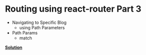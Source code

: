 # Routing using react-router Part 3

- Navigating to Specific Blog
  - using Path Parameters
- Path Params
  - match

<b>[Solution](https://reactroutingpra.ccbp.tech/)</b>